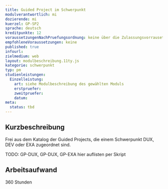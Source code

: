 ```yaml
---
title: Guided Project im Schwerpunkt
modulverantwortlich: mi
dozierende: mi
kuerzel: GP-SP2
sprache: deutsch
kreditpunkte: 12
voraussetzungenNachPruefungsordnung: keine über die Zulassungsvorrausetzungen zum Studium hinausgehenden
empfohleneVoraussetzungen: keine
published: true
infourl: 
zielmedium: web
layout: modulbeschreibung.11ty.js
kategorie: schwerpunkt
typ: pm
studienleistungen:
  Einzelleistung:
    art: siehe Modulbeschreibung des gewählten Moduls
    erstpruefer: 
    zweitpruefer: 
    datum:
meta:
  status: tbd    
---
```


## Kurzbeschreibung

Frei aus dem Katalog der Guided Projects, die einem Schwerpunkt DUX, DEV oder EXA zugeordnet sind.

TODO: GP-DUX, GP-DUX, GP-EXA hier auflisten per Skript

## Arbeitsaufwand
360 Stunden

